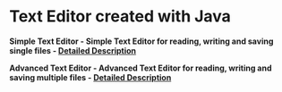 # Text Editor created with Java
**Simple Text Editor - Simple Text Editor for reading, writing and saving single files - [Detailed Description](/doc)**

**Advanced Text Editor - Advanced Text Editor for reading, writing and saving multiple files - [Detailed Description](/doc)**
